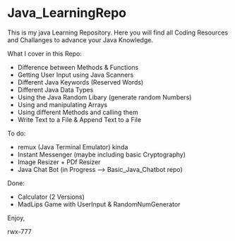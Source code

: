 # Java_LearningRepo
This is my java Learning Repository. 
Here you will find all Coding Resources and Challanges to advance your Java Knowledge.

What I cover in this Repo:

- Difference between Methods & Functions
- Getting User Input using Java Scanners
- Different Java Keywords (Reserved Words)
- Different Java Data Types
- Using the Java Random Libary (generate random Numbers)
- Using and manipulating Arrays
- Using different Methods and calling them
- Write Text to a File & Append Text to a File

To do:
- remux (Java Terminal Emulator) kinda
- Instant Messenger (maybe including basic Cryptography)
- Image Resizer + PDf Resizer
- Java Chat Bot (in Progress --> Basic_Java_Chatbot repo)

Done:
- Calculator (2 Versions)
- MadLips Game with UserInput & RandomNumGenerator



Enjoy,

rwx-777
